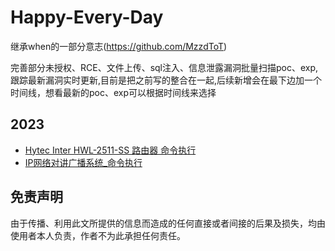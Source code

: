 # Happy-Every-Day

继承when的一部分意志(https://github.com/MzzdToT)

完善部分未授权、RCE、文件上传、sql注入、信息泄露漏洞批量扫描poc、exp,跟踪最新漏洞实时更新,目前是把之前写的整合在一起,后续新增会在最下边加一个时间线，想看最新的poc、exp可以根据时间线来选择


## 2023
- [Hytec Inter HWL-2511-SS 路由器 命令执行](./RCE/HWL-2511-SS路由器popen.cgi命令执行漏洞)
- [IP网络对讲广播系统_命令执行](./RCE/IP网络对讲广播系统命令执行)













## 免责声明

由于传播、利用此文所提供的信息而造成的任何直接或者间接的后果及损失，均由使用者本人负责，作者不为此承担任何责任。
